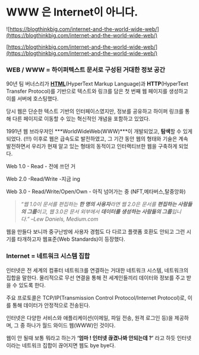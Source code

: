 # WWW 은 Internet이 아니다.

![[https://blogthinkbig.com/internet-and-the-world-wide-web/](https://blogthinkbig.com/internet-and-the-world-wide-web/) ](WWW%20%E1%84%8B%E1%85%B3%E1%86%AB%20Internet%E1%84%8B%E1%85%B5%20%E1%84%8B%E1%85%A1%E1%84%82%E1%85%B5%E1%84%83%E1%85%A1%203623b3f251c2435d857bf7b8dab35bf2/internet-y-la-web-1.webp)

[https://blogthinkbig.com/internet-and-the-world-wide-web/](https://blogthinkbig.com/internet-and-the-world-wide-web/) 

### WEB  / WWW = **하이퍼텍스트 문서로 구성된 거대한 정보 공간**

90년 팀 버너스리가 [**HTML**](https://www.notion.so/6cf300dc5ede40b882b30ba5c66f2cfb?pvs=21)(HyperText Markup Language)과 **HTTP**(HyperText Transfer Protocol)를 기반으로 텍스트와 링크를 담은 첫 번째 웹 페이지를 생성하고 이를 서버에 호스팅했다. 

당시 웹은 단순한 텍스트 기반의 인터페이스였지만, 정보를 공유하고 하이퍼 링크를 통해 다른 페이지로 이동할 수 있는 혁신적인 개념을 포함하고 있었다.

1991년 웹 브라우저인 ***WorldWideWeb(WWW)***이 개발되었고, **탐색**할 수 있게 되었다. (!!!) 이후로 웹은 급속도로 발전하였고, 그 기간 동안 웹의 형태와 기술은 계속 발전하면서 우리가 현재 알고 있는 형태의 동적이고 인터랙티브한 웹을 구축하게 되었다.

Web 1.0 - Read - 전에 쓰던 거

Web 2.0 -Read/Write -지금 ing

Web 3.0 - Read/Write/Open/Own - 아직  넘어가는 중 (NFT,메타버스,탈중앙화)

> *“웹 1.0이 문서를 편집하는 **한 명의 사용자**라면 웹 2.0은 문서를 **편집하는 사람들의 그룹**이고, 웹 3.0은 문서 외부에서 **데이터를 생성하는 사람들의 그룹**입니다.” –Lew Daniels, Medium.com*
> 

웹을 만들다 보니까 중구난방에 사용자 경험도 다 다르고 플랫폼 호환도 안되고 그런 시기를 타개하고자 웹표준(Web Standards)이 등장했다.

### Internet = 네트워크 시스템 집합

인터넷은 전 세계의 컴퓨터 네트워크를 연결하는 거대한 네트워크 시스템, 네트워크의 집합을 말한다. 물리적으로 무선 연결을 통해 전 세계인들끼리 데이터와 정보를 주고 받을 수 있도록 한다.

주요 프로토콜은 TCP/IP(Transmission Control Protocol/Internet Protocol)로, 이를 통해 데이터가 안정적으로 전송된다. 

인터넷은 다양한 서비스와 애플리케이션(이메일, 파일 전송, 원격 로그인 등)을 제공하며, 그 중 하나가 월드 와이드 웹(WWW)인 것이다. 

웹이 안 될때 보통 뭐라고 하는가 **‘엄마 ! 인터넷 끊겼나봐 안되는데 ?’** 라고 하듯 인터넷이라는 네트워크 집합이 끊어지면 웹도 bye bye다.